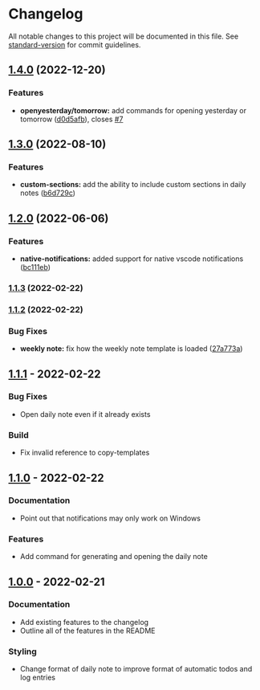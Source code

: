 # Changelog

All notable changes to this project will be documented in this file. See [standard-version](https://github.com/conventional-changelog/standard-version) for commit guidelines.

## [1.4.0](https://github.com/MCluck90/kaleidofoam/compare/v1.3.0...v1.4.0) (2022-12-20)


### Features

* **openyesterday/tomorrow:** add commands for opening yesterday or tomorrow ([d0d5afb](https://github.com/MCluck90/kaleidofoam/commit/d0d5afbc07da0730ebf8340f37d2a89e83201516)), closes [#7](https://github.com/MCluck90/kaleidofoam/issues/7)

## [1.3.0](https://github.com/MCluck90/kaleidofoam/compare/v1.2.0...v1.3.0) (2022-08-10)


### Features

* **custom-sections:** add the ability to include custom sections in daily notes ([b6d729c](https://github.com/MCluck90/kaleidofoam/commit/b6d729c8c54fd67594ada947b6c45d2e8a08a4df))

## [1.2.0](https://github.com/MCluck90/kaleidofoam/compare/v1.1.3...v1.2.0) (2022-06-06)


### Features

* **native-notifications:** added support for native vscode notifications ([bc111eb](https://github.com/MCluck90/kaleidofoam/commit/bc111eb86387c4bb9fc50be2a4e8be52d34cafda))

### [1.1.3](https://github.com/MCluck90/kaleidofoam/compare/v1.1.2...v1.1.3) (2022-02-22)

### [1.1.2](https://github.com/MCluck90/kaleidofoam/compare/v1.1.1...v1.1.2) (2022-02-22)


### Bug Fixes

* **weekly note:** fix how the weekly note template is loaded ([27a773a](https://github.com/MCluck90/kaleidofoam/commit/27a773a1336971f2b9113edb938512427ff53e02))

## [1.1.1](https://github.com/MCluck90/kaleidofoam/compare/v1.1.0...v1.1.1) - 2022-02-22

### Bug Fixes

- Open daily note even if it already exists

### Build

- Fix invalid reference to copy-templates

## [1.1.0](https://github.com/MCluck90/kaleidofoam/compare/v1.0.0...v1.1.0) - 2022-02-22

### Documentation

- Point out that notifications may only work on Windows

### Features

- Add command for generating and opening the daily note

## [1.0.0](https://github.com/MCluck90/kaleidofoam/releases/tag/v1.0.0) - 2022-02-21

### Documentation

- Add existing features to the changelog
- Outline all of the features in the README

### Styling

- Change format of daily note to improve format of automatic todos and log entries

<!-- generated by git-cliff -->
